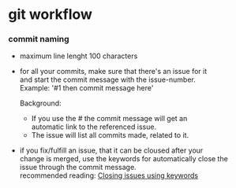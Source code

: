 # git workflow
### commit naming
  * maximum line lenght 100 characters
  * for all your commits, make sure that there's an issue for it  
    and start the commit message with the issue-number.  
    Example: '#1 then commit message here'  
    
    Background:  
      * If you use the #<issue number> the commit message will get an  
        automatic link to the referenced issue.  
      * The issue will list all commits made, related to it.  
      
  * if you fix/fulfill an issue, that it can be cloused after your  
    change is merged, use the keywords for automatically close the  
    issue through the commit message.  
    recommended reading: [Closing issues using keywords](https://help.github.com/articles/closing-issues-using-keywords/)
